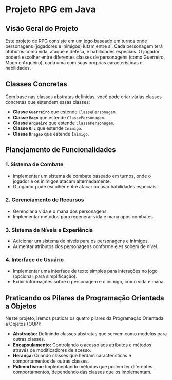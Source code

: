 # Projeto RPG em Java

## Visão Geral do Projeto

Este projeto de RPG consiste em um jogo baseado em turnos onde personagens (jogadores e inimigos) lutam entre si. Cada personagem terá atributos como vida, ataque e defesa, e habilidades especiais. O jogador poderá escolher entre diferentes classes de personagens (como Guerreiro, Mago e Arqueiro), cada uma com suas próprias características e habilidades.

## Classes Concretas

Com base nas classes abstratas definidas, você pode criar várias classes concretas que estendem essas classes:

- **Classe `Guerreiro`** que estende `ClassePersonagem`.
- **Classe `Mago`** que estende `ClassePersonagem`.
- **Classe `Arqueiro`** que estende `ClassePersonagem`.
- **Classe `Orc`** que estende `Inimigo`.
- **Classe `Dragao`** que estende `Inimigo`.

## Planejamento de Funcionalidades

### 1. Sistema de Combate

- Implementar um sistema de combate baseado em turnos, onde o jogador e os inimigos atacam alternadamente.
- O jogador pode escolher entre atacar ou usar habilidades especiais.

### 2. Gerenciamento de Recursos

- Gerenciar a vida e o mana dos personagens.
- Implementar métodos para regenerar vida e mana após combates.

### 3. Sistema de Níveis e Experiência

- Adicionar um sistema de níveis para os personagens e inimigos.
- Aumentar atributos dos personagens conforme eles sobem de nível.

### 4. Interface de Usuário

- Implementar uma interface de texto simples para interações no jogo (opcional, para simplificação).
- Exibir informações sobre o personagem e o inimigo, como vida e mana.

## Praticando os Pilares da Programação Orientada a Objetos

Neste projeto, iremos praticar os quatro pilares da Programação Orientada a Objetos (OOP):

- **Abstração:** Definindo classes abstratas que servem como modelos para outras classes.
- **Encapsulamento:** Controlando o acesso aos atributos e métodos através de modificadores de acesso.
- **Herança:** Criando classes que herdam características e comportamentos de outras classes.
- **Polimorfismo:** Implementando métodos que podem ter diferentes comportamentos, dependendo das classes que os implementam.
